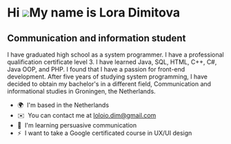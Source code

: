 Hi ![](https://user-images.githubusercontent.com/18350557/176309783-0785949b-9127-417c-8b55-ab5a4333674e.gif)My name is Lora Dimitova
=====================================================================================================================================

Communication and information student
---------------------------------------

I have graduated high school as a system programmer. I have a professional qualification certificate level 3. I have learned Java, SQL, HTML, C++, C#, Java OOP, and PHP. I found that I have a passion for front-end development. After five years of studying system programming, I have decided to obtain my bachelor's in a different field, Communication and informational studies in Groningen, the Netherlands.

*   🌍  I'm based in the Netherlands
*   ✉️  You can contact me at [loloio.dim@gmail.com](mailto:loloio.dim@gmail.com)
*   🧠  I'm learning persuasive communication
*   ⚡  I want to take a Google certificated course in UX/UI design
